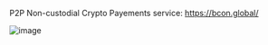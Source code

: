 P2P Non-custodial Crypto Payements service: https://bcon.global/

![image](https://github.com/user-attachments/assets/4a8ac7f8-2804-4918-8270-68cd0d30212f)

